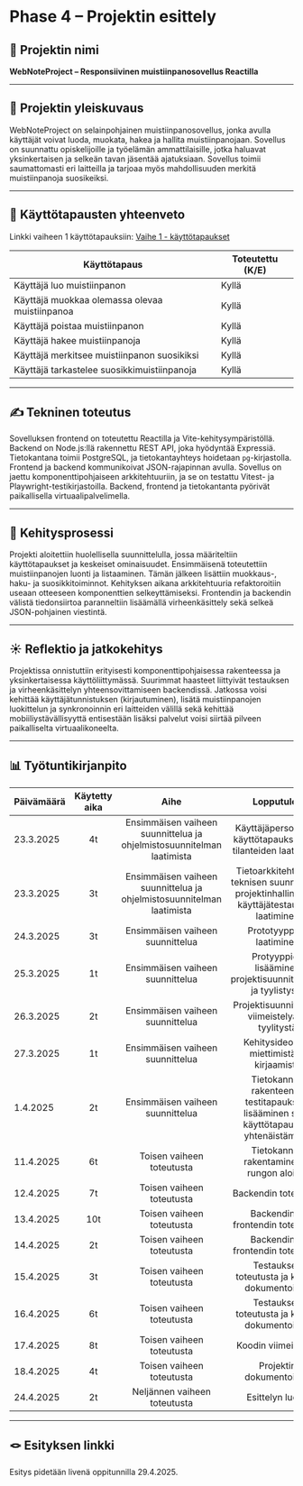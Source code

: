 # Phase 4 – Projektin esittely

## 🎯 Projektin nimi

**WebNoteProject – Responsiivinen muistiinpanosovellus Reactilla**

---

## 📝 Projektin yleiskuvaus

WebNoteProject on selainpohjainen muistiinpanosovellus, jonka avulla käyttäjät voivat luoda, muokata, hakea ja hallita muistiinpanojaan. Sovellus on suunnattu opiskelijoille ja työelämän ammattilaisille, jotka haluavat yksinkertaisen ja selkeän tavan jäsentää ajatuksiaan. Sovellus toimii saumattomasti eri laitteilla ja tarjoaa myös mahdollisuuden merkitä muistiinpanoja suosikeiksi.

---

## 📌 Käyttötapausten yhteenveto

Linkki vaiheen 1 käyttötapauksiin: [Vaihe 1 - käyttötapaukset](https://github.com/rikuk31/webkehittaminen-main/blob/master/WebNoteProject/Projektisuunnitelmat/vaihe1.md)

| Käyttötapaus                                     | Toteutettu (K/E) | 
|--------------------------------------------------|------------------|
| Käyttäjä luo muistiinpanon                        | Kyllä            |
| Käyttäjä muokkaa olemassa olevaa muistiinpanoa   | Kyllä            |
| Käyttäjä poistaa muistiinpanon                   | Kyllä            |
| Käyttäjä hakee muistiinpanoja                     | Kyllä            |
| Käyttäjä merkitsee muistiinpanon suosikiksi       | Kyllä            |
| Käyttäjä tarkastelee suosikkimuistiinpanoja       | Kyllä            |

---

## ✍️ Tekninen toteutus

Sovelluksen frontend on toteutettu Reactilla ja Vite-kehitysympäristöllä. Backend on Node.js:llä rakennettu REST API, joka hyödyntää Expressiä. Tietokantana toimii PostgreSQL, ja tietokantayhteys hoidetaan `pg`-kirjastolla. Frontend ja backend kommunikoivat JSON-rajapinnan avulla. Sovellus on jaettu komponenttipohjaiseen arkkitehtuuriin, ja se on testattu Vitest- ja Playwright-testikirjastoilla. Backend, frontend ja tietokantanta pyörivät paikallisella virtuaalipalvelimella.

---

## 🚂 Kehitysprosessi

Projekti aloitettiin huolellisella suunnittelulla, jossa määriteltiin käyttötapaukset ja keskeiset ominaisuudet. Ensimmäisenä toteutettiin muistiinpanojen luonti ja listaaminen. Tämän jälkeen lisättiin muokkaus-, haku- ja suosikkitoiminnot. Kehityksen aikana arkkitehtuuria refaktoroitiin useaan otteeseen komponenttien selkeyttämiseksi. Frontendin ja backendin välistä tiedonsiirtoa paranneltiin lisäämällä virheenkäsittely sekä selkeä JSON-pohjainen viestintä.

---

## ☀️ Reflektio ja jatkokehitys

Projektissa onnistuttiin erityisesti komponenttipohjaisessa rakenteessa ja yksinkertaisessa käyttöliittymässä. Suurimmat haasteet liittyivät testauksen ja virheenkäsittelyn yhteensovittamiseen backendissä. Jatkossa voisi kehittää käyttäjätunnistuksen (kirjautuminen), lisätä muistiinpanojen luokittelun ja synkronoinnin eri laitteiden välillä sekä kehittää mobiiliystävällisyyttä entisestään lisäksi palvelut voisi siirtää pilveen paikalliselta virtuaalikoneelta.

---

## 📊 Työtuntikirjanpito

| Päivämäärä  | Käytetty aika | Aihe |  Lopputulos |
| :---  |     :---:      |     :---:      |     :---:      |
| 23.3.2025 | 4t | Ensimmäisen vaiheen suunnittelua ja ohjelmistosuunnitelman laatimista |  Käyttäjäpersoonien, käyttötapauksien- ja tilanteiden laatiminen |
| 23.3.2025 | 3t | Ensimmäisen vaiheen suunnittelua ja ohjelmistosuunnitelman laatimista |  Tietoarkkitehtuurin, teknisen suunnittelun, projektinhallinnan ja käyttäjätestauksen laatiminen |
| 24.3.2025 | 3t | Ensimmäisen vaiheen suunnittelua |  Prototyyppien laatiminen |
| 25.3.2025 | 1t | Ensimmäisen vaiheen suunnittelua | Protyyppien lisääminen projektisuunnitelmaan ja tyylistystä  |
| 26.3.2025 | 2t | Ensimmäisen vaiheen suunnittelua |  Projektisuunnitelman viimeistelyä ja tyylitystä |
| 27.3.2025 | 1t | Ensimmäisen vaiheen suunnittelua |  Kehitysideoiden miettimistä ja kirjaamista |
| 1.4.2025 | 2t | Ensimmäisen vaiheen suunnittelua |  Tietokannan rakenteen ja testitapauksien lisääminen sekä käyttötapausten yhtenäistämistä |
| 11.4.2025 | 6t | Toisen vaiheen toteutusta |  Tietokannan rakentaminen ja rungon aloitus |
| 12.4.2025 | 7t | Toisen vaiheen toteutusta |  Backendin toteutusta |
| 13.4.2025 | 10t | Toisen vaiheen toteutusta |  Backendin ja frontendin toteutusta |
| 14.4.2025 | 2t | Toisen vaiheen toteutusta |  Backendin ja frontendin toteutusta |
| 15.4.2025 | 3t | Toisen vaiheen toteutusta |  Testauksen toteutusta ja koodin dokumentointia |
| 16.4.2025 | 6t | Toisen vaiheen toteutusta |  Testauksen toteutusta ja koodin dokumentointia |
| 17.4.2025 | 8t | Toisen vaiheen toteutusta |  Koodin viimeistelyä |
| 18.4.2025 | 4t | Toisen vaiheen toteutusta |  Projektin dokumentointia |
| 24.4.2025 | 2t | Neljännen vaiheen toteutusta |  Esittelyn luonti |

---

## 🪢 Esityksen linkki

Esitys pidetään livenä oppitunnilla 29.4.2025.
